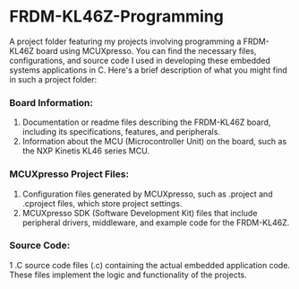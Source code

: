 # FRDM-KL46Z-Programming

A project folder featuring my projects involving programming a FRDM-KL46Z board using MCUXpresso. You can find the necessary files, configurations, and source code I used in developing these embedded systems applications in C. Here's a brief description of what you might find in such a project folder:

### Board Information:
1. Documentation or readme files describing the FRDM-KL46Z board, including its specifications, features, and peripherals.
2. Information about the MCU (Microcontroller Unit) on the board, such as the NXP Kinetis KL46 series MCU.

### MCUXpresso Project Files:
1. Configuration files generated by MCUXpresso, such as .project and .cproject files, which store project settings.
2. MCUXpresso SDK (Software Development Kit) files that include peripheral drivers, middleware, and example code for the FRDM-KL46Z.

### Source Code:
1 .C source code files (.c) containing the actual embedded application code. These files implement the logic and functionality of the projects.

